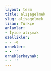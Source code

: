 ```yaml
---
layout: term
title: alışagelmek
slug: alisagelmek
lisan: Türkçe
anlamlar:
- İyice alışmak
ozellikler:
- - -e
ornekler:
- - ''
orneklerkaynak:
- - ''
---
```

